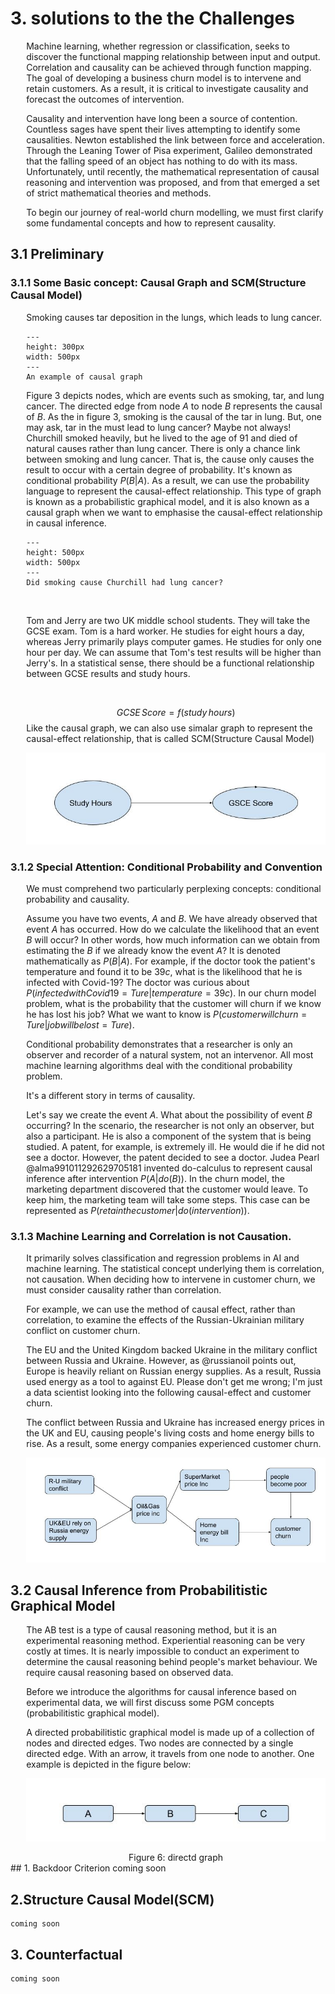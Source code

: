 # 3. solutions to the the Challenges

<div style="margin-left:5%;">
    
Machine learning, whether regression or classification, seeks to discover the functional mapping relationship between input and output. Correlation and causality can be achieved through function mapping. The goal of developing a business churn model is to intervene and retain customers. As a result, it is critical to investigate causality and forecast the outcomes of intervention.

Causality and intervention have long been a source of contention. Countless sages have spent their lives attempting to identify some causalities. Newton established the link between force and acceleration. Through the Leaning Tower of Pisa experiment, Galileo demonstrated that the falling speed of an object has nothing to do with its mass. Unfortunately, until recently, the mathematical representation of causal reasoning and intervention was proposed, and from that emerged a set of strict mathematical theories and methods.


To begin our journey of real-world churn modelling, we must first clarify some fundamental concepts and how to represent causality.

</div>

## 3.1 Preliminary
### 3.1.1 Some Basic concept: Causal Graph and SCM(Structure Causal Model)

<div style="margin-left:5%;">
Smoking causes tar deposition in the lungs, which leads to lung cancer.
    
    
```{figure} ./images/smoking.jpg
---
height: 300px
width: 500px
---
An example of causal graph
```

Figure 3 depicts nodes, which are events such as smoking, tar, and lung cancer. The directed edge from node $A$ to node $B$ represents the causal of $B$. As the in figure 3, smoking is the causal of the tar in lung.  But, one may ask, tar in the must lead to lung cancer? Maybe not always! Churchill smoked heavily, but he lived to the age of 91 and died of natural causes rather than lung cancer. There is only a chance link between smoking and lung cancer. That is, the cause only causes the result to occur with a certain degree of probability. It's known as conditional probability $P(B|A)$. As a result, we can use the probability language to represent the causal-effect relationship. This type of graph is known as a probabilistic graphical model, and it is also known as a causal graph when we want to emphasise the causal-effect relationship in causal inference.

```{figure} ./images/churchill-smoking.jpg
---
height: 500px
width: 500px
---
Did smoking cause Churchill had lung cancer?
```
    
<br>
    
Tom and Jerry are two UK middle school students. They will take the GCSE exam. Tom is a hard worker. He studies for eight hours a day, whereas Jerry primarily plays computer games. He studies for only one hour per day. We can assume that Tom's test results will be higher than Jerry's. In a statistical sense, there should be a functional relationship between GCSE results and study hours.

<br>
    
$$ GCSE \, Score = f(study \, hours) $$
Like the causal graph, we can also use simalar graph to represent the causal-effect relationship, that is called SCM(Structure Causal Model)


![The SCM of study hours and GCSE score](./images/GCSE.jpg)
    

</div>

### 3.1.2 Special Attention: Conditional Probability and Convention
    
<div style="margin-left:5%;">
    
We must comprehend two particularly perplexing concepts: conditional probability and causality.
    

Assume you have two events, $A$ and $B$. We have already observed that event $A$ has occurred. How do we calculate the likelihood that an event $B$ will occur? In other words, how much information can we obtain from estimating the $B$ if we already know the event $A$? It is denoted mathematically as $P(B|A)$. For example, if the doctor took the patient's temperature and found it to be $39c$, what is the likelihood that he is infected with Covid-19? The doctor was curious about $P(infected with Covid19=Ture|temperature=39c)$. In our churn model problem, what is the probability that the customer will churn if we know he has lost his job? What we want to know is $P(customer will churn=Ture|job will be lost=Ture)$.
    

Conditional probability demonstrates that a researcher is only an observer and recorder of a natural system, not an intervenor. All most machine learning algorithms deal with the conditional probability problem.

It's a different story in terms of causality.
    
    
Let's say we create the event $A$. What about the possibility of event $B$ occurring? In the scenario, the researcher is not only an observer, but also a participant. He is also a component of the system that is being studied. A patent, for example, is extremely ill. He would die if he did not see a doctor. However, the patent decided to see a doctor. Judea Pearl @alma991011292629705181 invented do-calculus to represent causal inference after intervention $P(A|do(B))$. In the churn model, the marketing department discovered that the customer would leave. To keep him, the marketing team will take some steps. This case can be represented as $P(retain the customer|do(intervention))$.

</div>
    
    
### 3.1.3 Machine Learning and Correlation is not Causation.
    
<div style="margin-left:5%;">
    
It primarily solves classification and regression problems in AI and machine learning. The statistical concept underlying them is correlation, not causation. When deciding how to intervene in customer churn, we must consider causality rather than correlation.

For example, we can use the method of causal effect, rather than correlation, to examine the effects of the Russian-Ukrainian military conflict on customer churn.
    

The EU and the United Kingdom backed Ukraine in the military conflict between Russia and Ukraine. However, as @russianoil points out, Europe is heavily reliant on Russian energy supplies. As a result, Russia used energy as a tool to against EU. Please don't get me wrong; I'm just a data scientist looking into the following causal-effect and customer churn.
    
The conflict between Russia and Ukraine has increased energy prices in the UK and EU, causing people's living costs and home energy bills to rise. As a result, some energy companies experienced customer churn.
   

![](./images/R-U-conflict.jpg)

</div>

## 3.2 Causal Inference from Probabilitistic Graphical Model

<div style="margin-left:5%;">

The AB test is a type of causal reasoning method, but it is an experimental reasoning method. Experiential reasoning can be very costly at times. It is nearly impossible to conduct an experiment to determine the causal reasoning behind people's market behaviour. We require causal reasoning based on observed data.
    
Before we introduce the algorithms for causal inference based on experimental data, we will first discuss some PGM concepts (probabilitistic graphical model).
    

A directed probabilitistic graphical model is made up of a collection of nodes and directed edges. Two nodes are connected by a single directed edge. With an arrow, it travels from one node to another. One example is depicted in the figure below:

    
![](./images/GPM-1.jpg)
<center>Figure 6: directd graph</center>

   
 </div>
## 1. Backdoor Criterion
    coming soon

## 2.Structure Causal Model(SCM)
    coming soon

## 3. Counterfactual 
    coming soon

